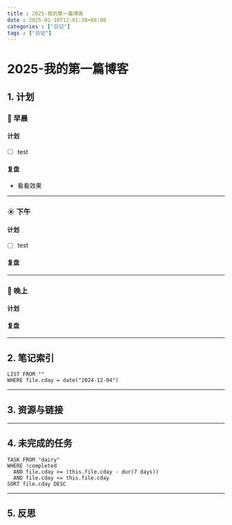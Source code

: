 ```yaml
---
title : 2025-我的第一篇博客
date : 2025-01-18T12:01:38+08:00
categories : ["日记"]
tags : ["日记"]
---
```


# 2025-我的第一篇博客

## 1. 计划

### 🌅 早晨

#### 计划 

- [ ] test

#### 复盘 

- 看看效果
---

### ☀️ 下午

#### 计划 

- [ ] test

#### 复盘 

---

### 🌇 晚上

#### 计划

#### 复盘 

---

## 2. 笔记索引

```dataview
LIST FROM ""
WHERE file.cday = date("2024-12-04")
```

---

## 3. 资源与链接

---

## 4. 未完成的任务

```dataview
TASK FROM "dairy"
WHERE !completed
  AND file.cday >= (this.file.cday - dur(7 days))
  AND file.cday <= this.file.cday
SORT file.cday DESC
```

---

## 5. 反思